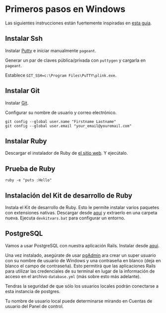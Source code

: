 Primeros pasos en Windows
=========================

Las siguientes instrucciones están fuertemente inspiradas en [esta guia](http://help.github.com/win-set-up-git/).

Instalar Ssh
-----------

Instalar [Putty](http://www.chiark.greenend.org.uk/~sgtatham/putty/) e iniciar manualmente `pageant`. 

Generar un par de claves pública/privada con `puttygen` y cargarla en `pageant`. 

Establece `GIT_SSH=c:\Program Files\PuTTY\plink.exe`. 

Instalar Git
-----------

Instalar [Git](http://git-scm.com/download).

Configurar su nombre de usuario y correo electrónico.

    git config --global user.name "Firstname Lastname"
    git config --global user.email "your_email@youremail.com"

Instalar Ruby
------------

Descargar el instalador de Ruby de [el sitio web](http://rubyonrails.org/download "Download Ruby").  Y ejecútalo.

Prueba de Ruby
--------------

    ruby -e "puts :Hello"

Instalación del Kit de desarrollo de Ruby
-----------------------------------------
	
Instala el Kit de desarrollo de Ruby. Esto le permite instalar varios paquetes con extensiones nativas. Descargar desde  [aqui](http://rubyinstaller.org/downloads/) y extraerlo en una carpeta nueva. Ejecuta `devkitvars.bat` para configurar un entorno. 

PostgreSQL
----------

Vamos a usar PostgreSQL con nuestra aplicación Rails. Instalar desde [aqui](http://www.postgresql.org/download/windows/).

Una vez instalado, asegúrate de usar [pgAdmin](http://www.pgadmin.org/download/) ara crear un super usuario con su nombre de usuario de Windows y una contraseña en blanco (deja en blanco el campo de contraseña). Esto permitirá que las aplicaciones Rails para utilizar las credenciales de su terminal en lugar de la información de acceso en el archivo `database.yml` (más sobre esto más adelante).

Tendras la seguridad de que sólo los usuarios locales podrán conectarse a esta instancia de postgres.

Tu nombre de usuario local puede determinarse mirando en Cuentas de usuario del Panel de control.
